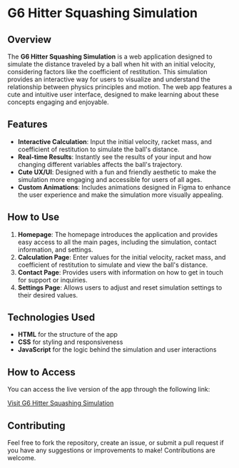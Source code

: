 # G6 Hitter Squashing Simulation

## Overview

The **G6 Hitter Squashing Simulation** is a web application designed to simulate the distance traveled by a ball when hit with an initial velocity, considering factors like the coefficient of restitution. This simulation provides an interactive way for users to visualize and understand the relationship between physics principles and motion. The web app features a cute and intuitive user interface, designed to make learning about these concepts engaging and enjoyable.

## Features

- **Interactive Calculation**: Input the initial velocity, racket mass, and coefficient of restitution to simulate the ball's distance.
- **Real-time Results**: Instantly see the results of your input and how changing different variables affects the ball's trajectory.
- **Cute UX/UI**: Designed with a fun and friendly aesthetic to make the simulation more engaging and accessible for users of all ages.
- **Custom Animations**: Includes animations designed in Figma to enhance the user experience and make the simulation more visually appealing.

## How to Use

1. **Homepage**: The homepage introduces the application and provides easy access to all the main pages, including the simulation, contact information, and settings.
2. **Calculation Page**: Enter values for the initial velocity, racket mass, and coefficient of restitution to simulate and view the ball's distance.
3. **Contact Page**: Provides users with information on how to get in touch for support or inquiries.
4. **Settings Page**: Allows users to adjust and reset simulation settings to their desired values.

## Technologies Used

- **HTML** for the structure of the app
- **CSS** for styling and responsiveness
- **JavaScript** for the logic behind the simulation and user interactions

## How to Access

You can access the live version of the app through the following link:

[Visit G6 Hitter Squashing Simulation](https://kitthinut.github.io/G6_Hitter_Squashing_Simulation/)

## Contributing

Feel free to fork the repository, create an issue, or submit a pull request if you have any suggestions or improvements to make! Contributions are welcome.
